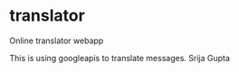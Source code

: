 # translator
Online translator webapp

This is using googleapis to translate messages.
Srija Gupta
 
